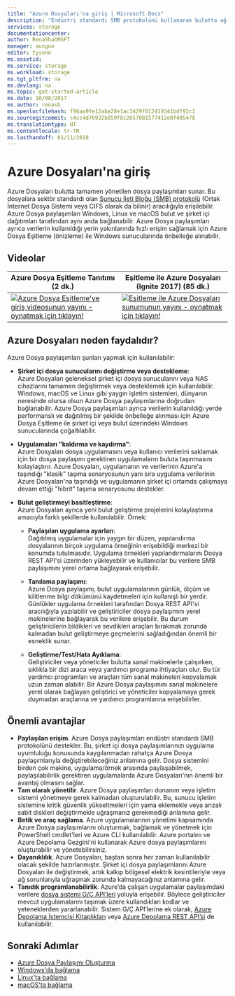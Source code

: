 ```yaml
---
title: "Azure Dosyaları'na giriş | Microsoft Docs"
description: "Endüstri standardı SMB protokolünü kullanarak bulutta ağ dosya paylaşımları oluşturmanıza ve bunları kullanmanıza olanak tanıyan Azure Dosyaları hizmetine genel bir bakış."
services: storage
documentationcenter: 
author: RenaShahMSFT
manager: aungoo
editor: tysonn
ms.assetid: 
ms.service: storage
ms.workload: storage
ms.tgt_pltfrm: na
ms.devlang: na
ms.topic: get-started-article
ms.date: 10/08/2017
ms.author: renash
ms.openlocfilehash: f96aa9fe12aba28e1ac3429f012419341bdf92c1
ms.sourcegitcommit: c4cc4d76932b059f8c2657081577412e8f405478
ms.translationtype: HT
ms.contentlocale: tr-TR
ms.lasthandoff: 01/11/2018
---
```

# <a name="introduction-to-azure-files"></a>Azure Dosyaları'na giriş
Azure Dosyaları bulutta tamamen yönetilen dosya paylaşımları sunar. Bu dosyalara sektör standardı olan [Sunucu İleti Bloğu (SMB) protokolü](https://msdn.microsoft.com/library/windows/desktop/aa365233.aspx) (Ortak İnternet Dosya Sistemi veya CIFS olarak da bilinir) aracılığıyla erişilebilir. Azure Dosya paylaşımları Windows, Linux ve macOS bulut ve şirket içi dağıtımları tarafından aynı anda bağlanabilir. Azure Dosya paylaşımları ayrıca verilerin kullanıldığı yerin yakınlarında hızlı erişim sağlamak için Azure Dosya Eşitleme (önizleme) ile Windows sunucularında önbelleğe alınabilir.

## <a name="videos"></a>Videolar
| Azure Dosya Eşitleme Tanıtımı (2 dk.) | Eşitleme ile Azure Dosyaları (Ignite 2017) (85 dk.)  |
|-|-|
| [![Azure Dosya Eşitleme'ye giriş videosunun yayını - oynatmak için tıklayın!](./media/storage-files-introduction/azure-file-sync-video-snapshot.png)](https://www.youtube.com/watch?v=Zm2w8-TRn-o) | [![Eşitleme ile Azure Dosyaları sunumunun yayını - oynatmak için tıklayın!](./media/storage-files-introduction/azure-files-ignite-2017-video.png)](https://www.youtube.com/watch?v=r26jWDGF_rg) |

## <a name="why-azure-files-is-useful"></a>Azure Dosyaları neden faydalıdır?
Azure Dosya paylaşımları şunları yapmak için kullanılabilir:

* **Şirket içi dosya sunucularını değiştirme veya destekleme**:  
    Azure Dosyaları geleneksel şirket içi dosya sunucularını veya NAS cihazlarını tamamen değiştirmek veya desteklemek için kullanılabilir. Windows, macOS ve Linux gibi yaygın işletim sistemleri, dünyanın neresinde olursa olsun Azure Dosya paylaşımlarına doğrudan bağlanabilir. Azure Dosya paylaşımları ayrıca verilerin kullanıldığı yerde performanslı ve dağıtılmış bir şekilde önbelleğe alınması için Azure Dosya Eşitleme ile şirket içi veya bulut üzerindeki Windows sunucularında çoğaltılabilir.

* **Uygulamaları "kaldırma ve kaydırma"**:  
    Azure Dosyaları dosya uygulamasını veya kullanıcı verilerini saklamak için bir dosya paylaşımı gerektiren uygulamaların buluta taşınmasını kolaylaştırır. Azure Dosyaları, uygulamanın ve verilerinin Azure'a taşındığı "klasik" taşıma senaryosunun yanı sıra uygulama verilerinin Azure Dosyaları'na taşındığı ve uygulamanın şirket içi ortamda çalışmaya devam ettiği "hibrit" taşıma senaryosunu destekler. 

* **Bulut geliştirmeyi basitleştirme**:  
    Azure Dosyaları ayrıca yeni bulut geliştirme projelerini kolaylaştırma amacıyla farklı şekillerde kullanılabilir. Örnek:
    * **Paylaşılan uygulama ayarları**:  
        Dağıtılmış uygulamalar için yaygın bir düzen, yapılandırma dosyalarının birçok uygulama örneğinin erişebildiği merkezi bir konumda tutulmasıdır. Uygulama örnekleri yapılandırmalarını Dosya REST API'si üzerinden yükleyebilir ve kullanıcılar bu verilere SMB paylaşımını yerel ortama bağlayarak erişebilir.

    * **Tanılama paylaşımı**:  
        Azure Dosya paylaşımı, bulut uygulamalarının günlük, ölçüm ve kilitlenme bilgi dökümünü kaydetmeleri için kullanışlı bir yerdir. Günlükler uygulama örnekleri tarafından Dosya REST API'si aracılığıyla yazılabilir ve geliştiriciler dosya paylaşımını yerel makinelerine bağlayarak bu verilere erişebilir. Bu durum geliştiricilerin bildikleri ve sevdikleri araçları bırakmak zorunda kalmadan bulut geliştirmeye geçmelerini sağladığından önemli bir esneklik sunar.

    * **Geliştirme/Test/Hata Ayıklama**:  
        Geliştiriciler veya yöneticiler bulutta sanal makinelerle çalışırken, sıklıkla bir dizi araca veya yardımcı programa ihtiyaçları olur. Bu tür yardımcı programları ve araçları tüm sanal makineleri kopyalamak uzun zaman alabilir. Bir Azure Dosya paylaşımını sanal makinelere yerel olarak bağlayan geliştirici ve yöneticiler kopyalamaya gerek duymadan araçlarına ve yardımcı programlarına erişebilirler.

## <a name="key-benefits"></a>Önemli avantajlar
* **Paylaşılan erişim**. Azure Dosya paylaşımları endüstri standardı SMB protokolünü destekler. Bu, şirket içi dosya paylaşımlarınızı uygulama uyumluluğu konusunda kaygılanmadan rahatça Azure Dosya paylaşımlarıyla değiştirebileceğiniz anlamına gelir. Dosya sistemini birden çok makine, uygulama/örnek arasında paylaşabilmek, paylaşılabilirlik gerektiren uygulamalarda Azure Dosyaları'nın önemli bir avantaj olmasını sağlar. 
* **Tam olarak yönetilir**. Azure Dosya paylaşımları donanım veya işletim sistemi yönetmeye gerek kalmadan oluşturulabilir. Bu, sunucu işletim sistemine kritik güvenlik yükseltmeleri için yama eklemekle veya arızalı sabit diskleri değiştirmekle uğraşmanız gerekmediği anlamına gelir.
* **Betik ve araç sağlama**. Azure uygulamalarının yönetimi kapsamında Azure Dosya paylaşımlarını oluşturmak, bağlamak ve yönetmek için PowerShell cmdlet'leri ve Azure CLI kullanılabilir. Azure portalını ve Azure Depolama Gezgini'ni kullanarak Azure dosya paylaşımlarını oluşturabilir ve yönetebilirsiniz. 
* **Dayanıklılık**. Azure Dosyaları, baştan sonra her zaman kullanılabilir olacak şekilde hazırlanmıştır. Şirket içi dosya paylaşımlarını Azure Dosyaları ile değiştirmek, artık kalkıp bölgesel elektrik kesintileriyle veya ağ sorunlarıyla uğraşmak zorunda kalmayacağınız anlamına gelir. 
* **Tanıdık programlanabilirlik**. Azure’da çalışan uygulamalar paylaşımdaki verilere [dosya sistemi G/Ç API’leri](https://msdn.microsoft.com/library/system.io.file.aspx) yoluyla erişebilir. Böylece geliştiriciler mevcut uygulamalarını taşımak üzere kullandıkları kodlar ve yeteneklerden yararlanabilir. Sistem G/Ç API’lerine ek olarak, [Azure Depolama İstemcisi Kitaplıkları](https://msdn.microsoft.com/library/azure/dn261237.aspx) veya [Azure Depolama REST API’si](/rest/api/storageservices/file-service-rest-api) de kullanılabilir.

## <a name="next-steps"></a>Sonraki Adımlar
* [Azure Dosya Paylaşımı Oluşturma](storage-how-to-create-file-share.md)
* [Windows'da bağlama](storage-how-to-use-files-windows.md)
* [Linux'ta bağlama](storage-how-to-use-files-linux.md)
* [macOS'ta bağlama](storage-how-to-use-files-mac.md)
